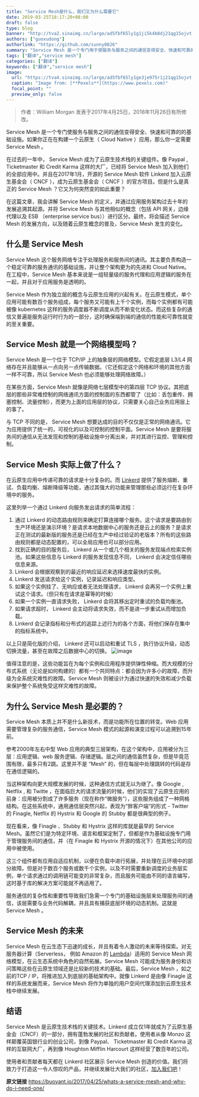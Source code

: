 ```yaml
---
title: "Service Mesh是什么，我们又为什么需要它"
date: 2019-03-25T18:17:20+08:00
draft: false
type: blog
banner: "http://tva2.sinaimg.cn/large/ad5fbf65ly1g1ji5k4b8dj21qg15ojvt.jpg"
authors: ["guoxudong"]
authorlink: "https://github.com/sunny0826"
summary: "Service Mesh 是一个专门用于使服务与服务之间的通信变得安全、快速和可靠的的基础设施。如果你正在在构建一个云原生（ Cloud Native ）应用，那么 Service Mesh 是你需要的。"
tags: ["翻译","service mesh"]
categories: ["翻译"]
keywords: ["翻译","service mesh"]
image:
  url: "https://tva4.sinaimg.cn/large/ad5fbf65ly1ge3je975r1j21qg15ojvt.jpg"
  caption: "Image from: [**Pexels**](https://www.pexels.com)"
  focal_point: ""
  preview_only: false
---
```

>作者：William Morgan 发表于2017年4月25日，2018年11月26日有所修改。

Service Mesh 是一个专门使服务与服务之间的通信变得安全、快速和可靠的的基础设施。如果你正在在构建一个云原生（ Cloud Native ）应用，那么你一定需要 Service Mesh 。

在过去的一年中， Service Mesh 成为了云原生技术栈的关键组件。像 Paypal ,  Ticketmaster 和 Credit Karma 这样的大厂，已经将 Service Mesh 加入到他们的全部应用中。并且在2017年1月，开源的 Service Mesh 软件 Linkerd 加入云原生基金会（ CNCF ），成为云原生基金会（ CNCF ）的官方项目。但是什么是真正的 Service Mesh ？它又为何突然变的如此重要？

在这篇文章，我会讲解 Service Mesh 的定义，并通过应用服务架构过去十年的发展追溯其起源。并将 Service Mesh 与其他相似的概念（包括 API 网关，边缘代理以及 ESB （enterprise service bus））进行区分。最终，将会描述 Service Mesh 的发展方向，以及随着云原生概念的普及，Service Mesh 发生的变化。

## 什么是 Service Mesh
Service Mesh 这个服务网络专注于处理服务和服务间的通讯。其主要负责构造一个稳定可靠的服务通讯的基础设施，并让整个架构更为的先进和 Cloud Native。在工程中，Service Mesh 基本来说是一组轻量级的服务代理和应用逻辑的服务在一起，并且对于应用服务是透明的。

Service Mesh 作为独立层的概念与云原生应用的兴起有关。在云原生模式，单个应用可能有数百个服务组成，每个服务又可能有上千个实例，而每个实例都有可能被像 kubernetes 这样的服务调度器不断调度从而不断变化状态。而这些复杂的通信又普遍是服务运行时行为的一部分，这时确保端到端的通信的性能和可靠性就变的至关重要。

## Service Mesh 就是一个网络模型吗？
Service Mesh 是一个位于 TCP/IP 上的抽象层的网络模型。它假定底层 L3/L4 网络存在并且能够从一点向另一点传输数据。（它还假定这个网络和环境的其他方面一样不可靠，所以 Service Mesh 也必须能够处理网络故障。）

在某些方面，Service Mesh 就像是网络七层模型中的第四层 TCP 协议。其把底层的那些非常难控制的网络通讯方面的控制面的东西都管了（比如：丢包重传、拥塞控制、流量控制），而更为上面的应用层的协议，只需要关心自己业务应用层上的事了。

与 TCP 不同的是， Service Mesh 想要达成的目的不仅仅是正常的网络通讯。它为应用提供了统一的，可视化的以及可控制的控制平面。Service Mesh 是要将服务间的通信从无法发现和控制的基础设施中分离出来，并对其进行监控、管理和控制。

## Service Mesh 实际上做了什么？
在云原生应用中传递可靠的请求是十分复杂的。而 [Linkerd](https://linkerd.io/#_ga=2.114183109.310878331.1553762133-1927878916.1553476024) 提供了服务熔断、重试、负载均衡、熔断降级等功能，通过其强大的功能来管理那些必须运行在复杂环境中的服务。

这里列举一个通过 Linkerd 向服务发出请求的简单流程：

1. 通过 Linkerd 的动态路由规则来确定打算连接哪个服务。这个请求是要路由到生产环境还是演示环境？是请求本地数据中心的服务还是云上的服务？是请求正在测试的最新版的服务还是已经在生产中经过验证的老版本？所有的这些路由规则都是动态配置的，可以全局应用也可以部分应用。
2. 找到正确的目的服务后， Linkerd 从一个或几个相关的服务发现端点检索实例池。如果这些信息与 Linkerd 的服务发现信息不同， Linkerd 会决定信任哪些信息来源。
3. Linkerd 会根据观察到的最近的响应延迟来选择速度最快的实例。
4. Linkerd 发送请求给这个实例，记录延迟和响应类型。
5. 如果这个实例挂了、无响应或者无法处理请求， Linkerd 会再另一个实例上重试这个请求。（但只有在请求是幂等的时候）
6. 如果一个实例一直请求失败， Linkerd 会将其移出定时重试的负载均衡池。
7. 如果请求超时， Linkerd 会主动将请求失效，而不是进一步重试从而增加负载。
8. Linkerd 会记录指标和分布式的追踪上述行为的各个方面，将他们保存在集中的指标系统中。

以上只是简化版的介绍， Linkerd 还可以启动和重试 TLS ，执行协议升级，动态切换流量，甚至在故障之后数据中心的切换。
![image](http://tva2.sinaimg.cn/large/ad5fbf65ly1g1in1q1jnuj20sg0gbt99.jpg)

值得注意的是，这些功能旨在为每个实例和应用程序提供弹性伸缩。而大规模的分布式系统（无论是如何构建的）都有一个共同特点：都会因为许多小的故障，而升级为全系统灾难性的故障。Service Mesh 则被设计为通过快速的失效和减少负载来保护整个系统免受这样灾难性的故障。

## 为什么 Service Mesh 是必要的？
Service Mesh 本质上并不是什么新技术，而是功能所在位置的转变。Web 应用需要管理复杂的服务通信，Service Mesh 模式的起源和演变过程可以追溯到15年前。

参考2000年左右中型 Web 应用的典型三层架构，在这个架构中，应用被分为三层：应用逻辑、web 服务逻辑、存储逻辑。层之间的通信虽然复杂，但是毕竟范围有限，最多只有2跳。这里并不是 “Mesh” 的，但在每层中处理跳转的代码是存在通信逻辑的。

当这种架构向更大规模发展的时候，这种通信方式就无以为继了。像 Google , Netflix , 和 Twitte ，在面临巨大的请求流量的时候，他们的实现了云原生应用的前身：应用被分割成了许多服务（现在称作“微服务”），这些服务组成了一种网格结构。在这些系统中，通用通信层突然兴起，表现为“胖客户端”的形式 - Twitter 的 Finagle, Netflix 的 Hystrix 和 Google 的 Stubby 都是很典型的例子。

现在看来，像 Finagle 、Stubby 和 Hystrix 这样的库就是最早的 Service Mesh。虽然它们是为特定环境、语言和框架定制了，但都是作为基础设施专门用于管理服务间的通信，并（在 Finagle 和 Hystrix 开源的情况下）在其他公司的应用中被使用。

这三个组件都有应用自适应机制，以便在负载中进行拓展，并处理在云环境中的部分故障。但是对于数百个服务或数千个实例，以及不时需要重新调度的业务层实例，单个请求通过的调用链可能变的非常复杂，而且服务可能由不同的语言编写，这时基于库的解决方案可能就不再适用了。

服务通信的复杂性和重要性导致我们急需一个专门的基础设施层来处理服务间的通信，该层需要与业务代码解耦，并且具有捕获底层环境的动态机制。这就是 Service Mesh 。


## Service Mesh 的未来
Service Mesh 在云生态下迅速的成长，并且有着令人激动的未来等待探索。对无服务器计算（Serverless， 例如 Amazon 的 [Lambda](https://aws.amazon.com/lambda/)）适用的 Service Mesh 网络模型，在云生态系统中角色的自然拓展。Service Mesh 可能成为服务身份和访问策略这些在云原生领域还是比较新的技术的基础。最后，Service Mesh ，如之前的TCP / IP，将推进加入到底层的基础架构中。就像 Linkerd 是由像 Finagle 这样的系统发展而来，Service Mesh 将作为单独的用户空间代理添加到云原生技术栈中继续发展。

## 结语
Service Mesh 是云原生技术栈的关键技术。Linkerd 成立仅1年就成为了云原生基金会（CNCF）的一部分，拥有蓬勃发展的社区和贡献者。使用者从像 Monzo 这样颠覆英国银行业的创业公司，到像 Paypal、 Ticketmaster 和 Credit Karma 这样的互联网大厂，再到像 Houghton Mifflin Harcourt 这样经营了数百年的公司。

使用者和贡献者每天都在 Linkerd 社区展示 Service Mesh 创造的价值。我们将致力于打造这一令人惊叹的产品，并继续发展壮大我们的社区，[加入我们吧](https://linkerd.io/#_ga=2.40265824.310878331.1553762133-1927878916.1553476024)！

**原文链接** https://buoyant.io/2017/04/25/whats-a-service-mesh-and-why-do-i-need-one/